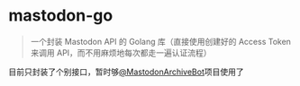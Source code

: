 # mastodon-go

> 一个封装 Mastodon API 的 Golang 库（直接使用创建好的 Access Token 来调用 API，而不用麻烦地每次都走一遍认证流程）

目前只封装了个别接口，暂时够[@MastodonArchiveBot](https://github.com/MakeGolangGreat/MastodonArchiveBot)项目使用了
